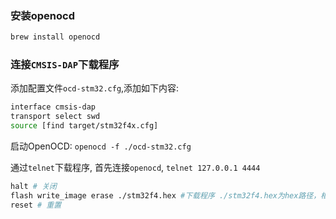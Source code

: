 ### 安装openocd
```bash
brew install openocd
```

### 连接`CMSIS-DAP`下载程序
添加配置文件`ocd-stm32.cfg`,添加如下内容:
```bash
interface cmsis-dap
transport select swd
source [find target/stm32f4x.cfg]
```

启动OpenOCD: `openocd -f ./ocd-stm32.cfg`

通过`telnet`下载程序, 首先连接`openocd`, `telnet 127.0.0.1 4444`
```bash
halt # 关闭
flash write_image erase ./stm32f4.hex #下载程序 ./stm32f4.hex为hex路径，相对于openocd启动路径
reset # 重置
```